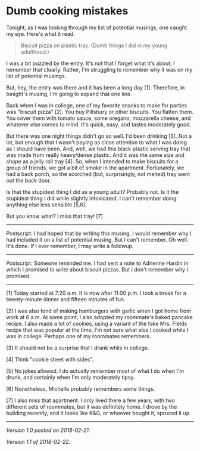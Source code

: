 Dumb cooking mistakes
=====================

Tonight, as I was looking through my list of potential musings, one
caught my eye.  Here's what it read.

> Biscuit pizza on plastic tray.  (Dumb things I did in my young
adulthood.)

I was a bit puzzled by the entry.  It's not that I forget what it's
about; I remember that clearly.  Rather, I'm struggling to remember why
it was on my list of potential musings.

But, hey, the entry was there and it has been a long day [1].  Therefore,
in tonight's musing, I'm going to expand that one line.

Back when I was in college, one of my favorite snacks to make for
parties was "biscuit pizza" [2].  You buy Pillsbury or other biscuits.
You flatten them.  You cover them with tomato sauce, some oregano,
mozzarella cheese, and whatever else comes to mind.  It's quick, easy,
and tastes moderately good.

But there was one night things didn't go so well.  I'd been drinking [3].
Not a lot, but enough that I wasn't paying as close attention to what I
was doing as I should have been.  And, well, we had this black plastic
serving tray that was made from really heavy/dense plastic.  And it was
the same size and shape as a jelly roll tray [4].  So, when I intended
to make biscuits for a group of friends, we got a bit of smoke in the
apartment.  Fortunately, we had a back porch, so the scorched (but,
surprisingly, not melted) tray went out the back door.

Is that the stupidest thing I did as a young adult?  Probably not.  Is
it the stupidest thing I did while slightly intoxicated.  I can't remember
doing anything else less sensible [5,6].

But you know what? I miss that tray! [7]

---

Postscript: I had hoped that by writing this musing, I would remember why
I had included it on a list of potential musing.  But I can't remember.  Oh
well.  It's done.  If I ever remember, I may write a followup.

---

Postscript: Someone reminded me.  I had sent a note to Adrienne Hardin
in which I promised to write about biscuit pizzas.  But I don't remember
why I promised.

---

[1] Today started at 7:20 a.m.  It is now after 11:00 p.m.  I took a break
for a twenty-minute dinner and fifteen minutes of fun.

[2] I was also fond of making hamburgers with garlic when I got home
from work at 6 a.m.  At some point, I also adopted my roommate's
baked pancake recipe.  I also made a lot of cookies, using a variant of
the fake Mrs. Fields recipe that was popular at the time.  I'm not sure
what else I cooked while I was in college.  Perhaps one of my roommates
remembers.

[3] It should not be a surprise that I drank while in college.

[4] Think "cookie sheet with sides".

[5] No jokes allowed.  I do actually remember most of what I do when
I'm drunk, and certainly when I'm only moderately tipsy.

[6] Nonetheless, Michelle probably remembers some things.

[7] I also miss that apartment.  I only lived there a few years, with
two different sets of roommates, but it was definitely home.  I drove
by the building recently, and it looks like K&G, or whoever bought it,
spruced it up.

---

*Version 1.0 posted on 2018-02-21.*

*Version 1.1 of 2018-02-22.*

